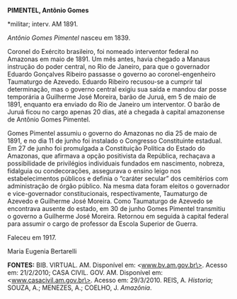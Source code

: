 **PIMENTEL, Antônio Gomes**

\*militar; interv. AM 1891.

*Antônio Gomes Pimentel* nasceu em 1839.

Coronel do Exército brasileiro, foi nomeado interventor federal no
Amazonas em maio de 1891. Um mês antes, havia chegado a Manaus instrução
do poder central, no Rio de Janeiro, para que o governador Eduardo
Gonçalves Ribeiro passasse o governo ao coronel-engenheiro Taumaturgo de
Azevedo. Eduardo Ribeiro recusou-se a cumprir tal determinação, mas o
governo central exigiu sua saída e mandou dar posse temporária a
Guilherme José Moreira, barão de Juruá, em 5 de maio de 1891, enquanto
era enviado do Rio de Janeiro um interventor. O barão de Juruá ficou no
cargo apenas 20 dias, até a chegada à capital amazonense de Antônio
Gomes Pimentel.

Gomes Pimentel assumiu o governo do Amazonas no dia 25 de maio de 1891,
e no dia 11 de junho foi instalado o Congresso Constituinte estadual. Em
27 de junho foi promulgada a Constituição Política do Estado do
Amazonas, que afirmava a opção positivista da República, rechaçava a
possibilidade de privilégios individuais fundados em nascimento,
nobreza, fidalguia ou condecorações, assegurava o ensino leigo nos
estabelecimentos públicos e definia o “caráter secular” dos cemitérios
com administração de órgão público. Na mesma data foram eleitos o
governador e vice-governador constitucionais, respectivamente,
Taumaturgo de Azevedo e Guilherme José Moreira. Como Taumaturgo de
Azevedo se encontrava ausente do estado, em 30 de junho Gomes Pimentel
transmitiu o governo a Guilherme José Moreira. Retornou em seguida à
capital federal para assumir o cargo de professor da Escola Superior de
Guerra.

Faleceu em 1917.

Maria Eugenia Bertarelli

**FONTES:** BIB. VIRTUAL. AM. Disponível em: \<www.bv.am.gov.br\>.
Acesso em: 21/2/2010; CASA CIVIL. GOV. AM. Disponível em:
\<www.casacivil.am.gov.br\>. Acesso em: 29/3/2010. REIS, A. *Historia*;
SOUZA, A.; MENEZES, A.; COELHO, J. *Amazônia*.

